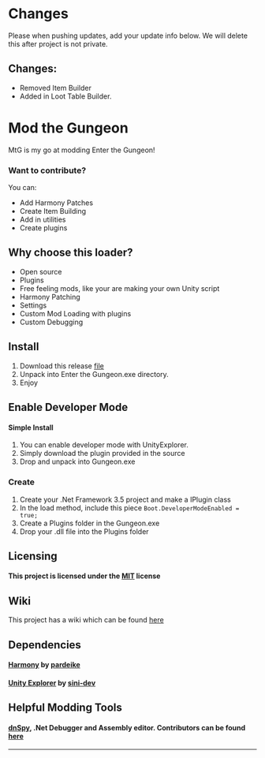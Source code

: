 # Changes

Please when pushing updates, add your update info below. We will delete this after project is not private.

## Changes:

+ Removed Item Builder
+ Added in Loot Table Builder.

# Mod the Gungeon

MtG is my go at modding Enter the Gungeon!

### Want to contribute?

You can:

* Add Harmony Patches
* Create Item Building 
* Add in utilities
* Create plugins

## Why choose this loader?

* Open source
* Plugins
* Free feeling mods, like your are making your own Unity script
* Harmony Patching
* Settings
* Custom Mod Loading with plugins
* Custom Debugging

## Install

1. Download this release [file](https://github.com/BIGDummyHead/MtG/releases/tag/1.0.0.0)
2. Unpack into Enter the Gungeon.exe directory.
3. Enjoy

## Enable Developer Mode

#### Simple Install
1. You can enable developer mode with UnityExplorer.
2. Simply download the plugin provided in the source
3. Drop and unpack into Gungeon.exe

### Create 

1. Create your .Net Framework 3.5 project and make a IPlugin class
2. In the load method, include this piece ``Boot.DeveloperModeEnabled = true;``
3. Create a Plugins folder in the Gungeon.exe
4. Drop your .dll file into the Plugins folder

## Licensing

#### This project is licensed under the [MIT](https://github.com/BIGDummyHead/MtG/blob/master/LICENSE) license

## Wiki

This project has a wiki which can be found [here](https://github.com/BIGDummyHead/MtG/wiki)

## Dependencies

#### [Harmony](https://github.com/pardeike/Harmony) by [pardeike](https://github.com/pardeike)

#### [Unity Explorer](https://github.com/sinai-dev/UnityExplorer) by [sini-dev](https://github.com/sinai-dev)

## Helpful Modding Tools

#### [dnSpy](https://github.com/dnSpy/dnSpy), .Net Debugger and Assembly editor. Contributors can be found [here](https://github.com/dnSpy/dnSpy/graphs/contributors)

_________________________________________________

